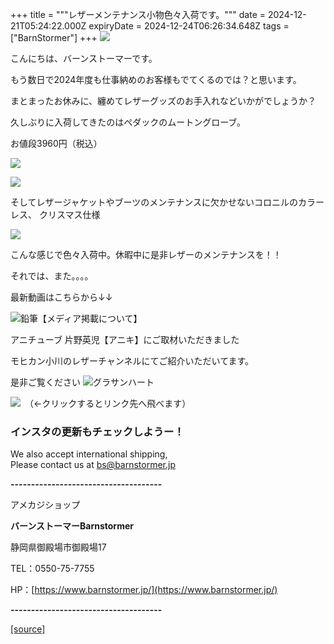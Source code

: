+++
title = """レザーメンテナンス小物色々入荷です。"""
date = 2024-12-21T05:24:22.000Z
expiryDate = 2024-12-24T06:26:34.648Z
tags = ["BarnStormer"]
+++
[![](https://stat.ameba.jp/user_images/20231023/16/barnstormer-go/b2/03/p/o0420015015354743273.png)](https://ameblo.jp/barnstormer-go/entry-12825670498.html)

こんにちは、バーンストーマーです。

もう数日で2024年度も仕事納めのお客様もでてくるのでは？と思います。

まとまったお休みに、纏めてレザーグッズのお手入れなどいかがでしょうか？

久しぶりに入荷してきたのはペダックのムートングローブ。

お値段3960円（税込）

[![](https://stat.ameba.jp/user_images/20241221/13/barnstormer-go/fc/b8/j/o0466070015523904792.jpg)](https://stat.ameba.jp/user_images/20241221/13/barnstormer-go/fc/b8/j/o0466070015523904792.jpg)

[![](https://stat.ameba.jp/user_images/20241221/13/barnstormer-go/de/7d/j/o0466070015523904794.jpg)](https://stat.ameba.jp/user_images/20241221/13/barnstormer-go/de/7d/j/o0466070015523904794.jpg)

そしてレザージャケットやブーツのメンテナンスに欠かせないコロニルのカラーレス、 クリスマス仕様

[![](https://stat.ameba.jp/user_images/20241221/13/barnstormer-go/d2/0d/j/o0466070015523904789.jpg)](https://stat.ameba.jp/user_images/20241221/13/barnstormer-go/d2/0d/j/o0466070015523904789.jpg)

こんな感じで色々入荷中。休暇中に是非レザーのメンテナンスを！！

それでは、また。。。。

最新動画はこちらから↓↓

![鉛筆](https://stat100.ameba.jp/blog/ucs/img/char/char3/519.png)【メディア掲載について】

アニチューブ 片野英児【アニキ】にご取材いただきました

モヒカン小川のレザーチャンネルにてご紹介いただいてます。

是非ご覧ください ![グラサンハート](https://stat100.ameba.jp/blog/ucs/img/char/char3/148.png)

[![](https://stat.ameba.jp/user_images/20230412/16/barnstormer-go/6a/23/p/o0108010815269242493.png)](https://www.instagram.com/barnstormer_daily/)　（←クリックするとリンク先へ飛べます）

### インスタの更新もチェックしようー！

We also accept international shipping,  
Please contact us at bs@barnstormer.jp

**\-------------------------------------**

アメカジショップ

**バーンストーマーBarnstormer**

静岡県御殿場市御殿場17

TEL：0550-75-7755

HP：[https://www.barnstormer.jp/](https://www.barnstormer.jp/)

**\-------------------------------------**

[[source]](https://ameblo.jp/barnstormer-go/entry-12879459475.html)
